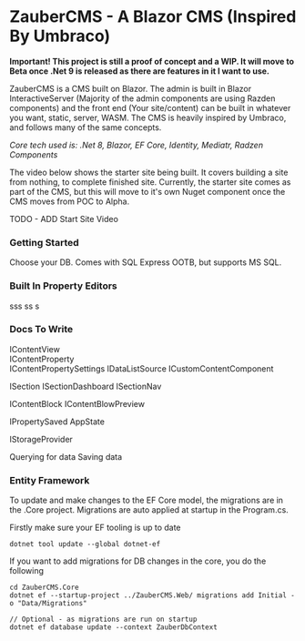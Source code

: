 # ZauberCMS - A Blazor CMS (Inspired By Umbraco)

**Important! This project is still a proof of concept and a WIP. It will move to Beta once .Net 9 is released as there are features in it I want to use.**

ZauberCMS is a CMS built on Blazor. The admin is built in Blazor InteractiveServer (Majority of the admin components are using Razden components) and the front end (Your site/content) 
can be built in whatever you want, static, server, WASM. The CMS is heavily inspired by Umbraco, and follows many of the same concepts.

_Core tech used is: .Net 8, Blazor, EF Core, Identity, Mediatr, Radzen Components_

The video below shows the starter site being built. It covers building a site from nothing, to complete finished site. Currently, the starter site 
comes as part of the CMS, but this will move to it's own Nuget component once the CMS moves from POC to Alpha.

TODO - ADD Start Site Video

### Getting Started

Choose your DB. Comes with SQL Express OOTB, but supports MS SQL.

### Built In Property Editors

sss
ss
s

### Docs To Write

IContentView  
IContentProperty  
IContentPropertySettings
IDataListSource
ICustomContentComponent

ISection
ISectionDashboard
ISectionNav

IContentBlock
IContentBlowPreview

IPropertySaved
AppState

IStorageProvider

Querying for data
Saving data


### Entity Framework

To update and make changes to the EF Core model, the migrations are in the .Core project. Migrations are auto applied at startup in the Program.cs.

Firstly make sure your EF tooling is up to date

```
dotnet tool update --global dotnet-ef
```

If you want to add migrations for DB changes in the core, you do the following

```
cd ZauberCMS.Core
dotnet ef --startup-project ../ZauberCMS.Web/ migrations add Initial -o "Data/Migrations"

// Optional - as migrations are run on startup  
dotnet ef database update --context ZauberDbContext
```

